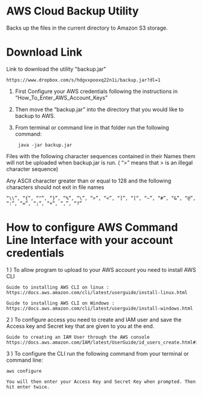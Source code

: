# AWS Cloud Backup Utility
Backs up the files in the current directory to Amazon S3 storage.

# Download Link
Link to download the utility "backup.jar"

	https://www.dropbox.com/s/hdgvxpooxq22n1i/backup.jar?dl=1

1) First Configure your AWS credentials following the instructions in “How_To_Enter_AWS_Account_Keys”

2) Then move the “backup.jar” into the directory that you would like to backup to AWS.

3) From terminal or command line in that folder run the following command:

		java -jar backup.jar



Files with the following character sequences contained in their Names them will not  be uploaded when backup.jar is run. ( “>” means that > is an illegal character sequence)

Any ASCII character greater than or equal to 128 and the following characters should not exit in file names

	“\\”, “{“, “^”, “}”, “%”, “\”, “>”, “<”, “]”, “[“, “~”, “#”, “&”, “@”, “:”, “=”, “;”, “+”, “,”, “?”




# How to configure AWS Command Line Interface with your account credentials

1 ) To allow program to upload to your AWS account you need to install AWS CLI

	Guide to installing AWS CLI on linux : 
	https://docs.aws.amazon.com/cli/latest/userguide/install-linux.html
	
	Guide to installing AWS CLI on Windows :
	https://docs.aws.amazon.com/cli/latest/userguide/install-windows.html





2 ) To configure access you need to create and IAM user and save the Access key and Secret key that are given to you at the end.

	Guide to creating an IAM User through the AWS console
	https://docs.aws.amazon.com/IAM/latest/UserGuide/id_users_create.html#id_users_create_console





3 ) To configure the CLI run the following command from your terminal or command line:

	aws configure
	
	You will then enter your Access Key and Secret Key when prompted. Then hit enter twice.






